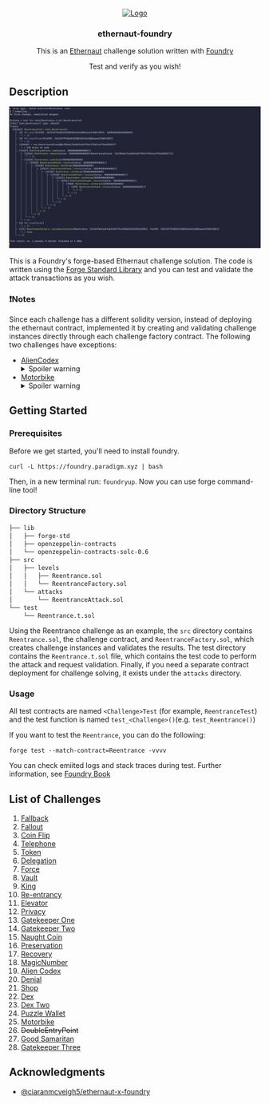 <!-- PROJECT LOGO -->
<br />
<div align="center">
  <a href="https://ethernaut.openzeppelin.com/">
    <img src="https://ethernaut.openzeppelin.com/imgs/BigLevel0.svg" alt="Logo">
  </a>
  <h3 align="center">ethernaut-foundry</h3>

  <p align="center">
    This is an <a href="https://ethernaut.openzeppelin.com/">Ethernaut</a> challenge solution written with <a href="https://github.com/foundry-rs/foundry">Foundry</a>
  </p>
  <p align="center">
    Test and verify as you wish!
  </p>
</div>


<!-- ABOUT THE PROJECT -->
## Description

![Product Name Screen Shot](img/demo.png)

This is a Foundry's forge-based Ethernaut challenge solution. The code is written using the [Forge Standard Library](https://github.com/foundry-rs/forge-std) and you can test and validate the attack transactions as you wish.



### ❗Notes

Since each challenge has a different solidity version, instead of deploying the ethernaut contract, implemented it by creating and validating challenge instances directly through each challenge factory contract. The following two challenges have exceptions:

- [AlienCodex](test/AlienCodex.t.sol)
  <details>
    <summary>Spoiler warning</summary>
      Since this challenge does not compile in solidity version 0.6 or later, loaded the bytecode compiled in version 0.5 directly into memory and created an instance using the create opcode.
  </details>
- [Motorbike](test/Motorbike.t.sol)
   <details>
    <summary>Spoiler warning</summary>
      The challenge is to verify that the contract instance is self-destructed, which is impossible to verify with a forge test because code deletion occurs after the transaction. Therefore, verified it by checking the balance.
   </details>



<!-- GETTING STARTED -->
## Getting Started

### Prerequisites

Before we get started, you'll need to install foundry.

```
curl -L https://foundry.paradigm.xyz | bash
```

Then, in a new terminal run: `foundryup`. Now you can use forge command-line tool!

### Directory Structure
```
├── lib
│   ├── forge-std
│   ├── openzeppelin-contracts
│   └── openzeppelin-contracts-solc-0.6
├── src
│   ├── levels
│   │   ├── Reentrance.sol
│   │   └── ReentranceFactory.sol
│   └── attacks
│       └── ReentranceAttack.sol
└── test
    └── Reentrance.t.sol
```

Using the Reentrance challenge as an example, the `src` directory contains `Reentrance.sol`, the challenge contract, and `ReentranceFactory.sol`, which creates challenge instances and validates the results. The test directory contains the `Reentrance.t.sol` file, which contains the test code to perform the attack and request validation. Finally, if you need a separate contract deployment for challenge solving, it exists under the `attacks` directory.

### Usage

All test contracts are named `<Challenge>Test` (for example, `ReentranceTest`) and the test function is named `test_<Challenge>()`(e.g. `test_Reentrance()`)

If you want to test the `Reentrance`, you can do the following:

```
forge test --match-contract=Reentrance -vvvv
```

You can check emiited logs and stack traces during test. Further information, see [Foundry Book](https://book.getfoundry.sh/)

## List of Challenges

1. [Fallback](test/Fallback.t.sol)
2. [Fallout](test/Fallout.t.sol)
3. [Coin Flip](test/CoinFlip.t.sol)
4. [Telephone](test/Telephone.t.sol)
5. [Token](test/Token.t.sol)
6. [Delegation](test/Delegation.t.sol)
7. [Force](test/Force.t.sol)
8. [Vault](test/Vault.t.sol)
9. [King](test/King.t.sol)
10. [Re-entrancy](test/Reentrance.t.sol)
11. [Elevator](test/Elevator.t.sol)
12. [Privacy](test/Privacy.t.sol)
13. [Gatekeeper One](test/GatekeeperOne.t.sol)
14. [Gatekeeper Two](test/GatekeeperTwo.t.sol)
15. [Naught Coin](test/NaughtCoin.t.sol)
16. [Preservation](test/Preservation.t.sol)
17. [Recovery](test/Recovery.t.sol)
18. [MagicNumber](test/MagicNum.t.sol)
19. [Alien Codex](test/AlienCodex.t.sol)
20. [Denial](test/Denial.t.sol)
21. [Shop](test/Shop.t.sol)
22. [Dex](test/Dex.t.sol)
23. [Dex Two](test/DexTwo.t.sol)
24. [Puzzle Wallet](test/PuzzleWallet.t.sol)
25. [Motorbike](test/Motorbike.t.sol)
26. ~~DoubleEntryPoint~~
27. [Good Samaritan](test/GoodSamaritan.t.sol)
28. [Gatekeeper Three](test/GatekeeperThree.t.sol)


## Acknowledgments

* [@ciaranmcveigh5/ethernaut-x-foundry](https://github.com/ciaranmcveigh5/ethernaut-x-foundry)
